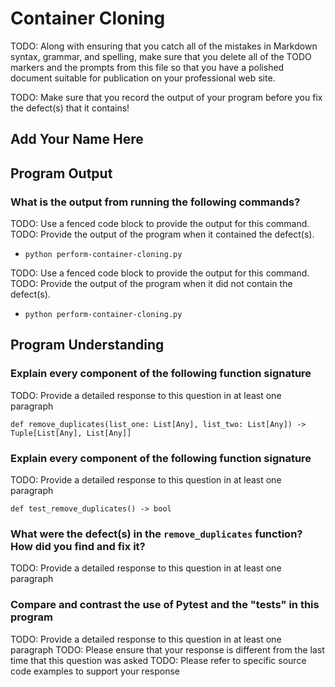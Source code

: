 # Container Cloning

TODO: Along with ensuring that you catch all of the mistakes in Markdown syntax,
grammar, and spelling, make sure that you delete all of the TODO markers and the
prompts from this file so that you have a polished document suitable for
publication on your professional web site.

TODO: Make sure that you record the output of your program before you fix the
defect(s) that it contains!

## Add Your Name Here

## Program Output

### What is the output from running the following commands?

TODO: Use a fenced code block to provide the output for this command.
TODO: Provide the output of the program when it contained the defect(s).

- `python perform-container-cloning.py`

TODO: Use a fenced code block to provide the output for this command.
TODO: Provide the output of the program when it did not contain the defect(s).

- `python perform-container-cloning.py`

## Program Understanding

### Explain every component of the following function signature

TODO: Provide a detailed response to this question in at least one paragraph

`def remove_duplicates(list_one: List[Any], list_two: List[Any]) -> Tuple[List[Any], List[Any]]`

### Explain every component of the following function signature

TODO: Provide a detailed response to this question in at least one paragraph

`def test_remove_duplicates() -> bool`

### What were the defect(s) in the `remove_duplicates` function? How did you find and fix it?

TODO: Provide a detailed response to this question in at least one paragraph

### Compare and contrast the use of Pytest and the "tests" in this program

TODO: Provide a detailed response to this question in at least one paragraph
TODO: Please ensure that your response is different from the last time that this question was asked
TODO: Please refer to specific source code examples to support your response
